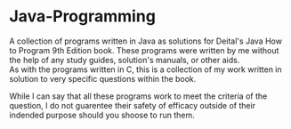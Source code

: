 # Java-Programming
A collection of programs written in Java as solutions for Deital's Java How to Program 9th Edition book.
These programs were written by me without the help of any study guides, solution's manuals, or other aids.  
As with the programs written in C, this is a collection of my work written in solution to very specific questions within the book.

While I can say that all these programs work to meet the criteria of the question, 
I do not guarentee their safety of efficacy outside of their indended purpose should you shoose to run them.




